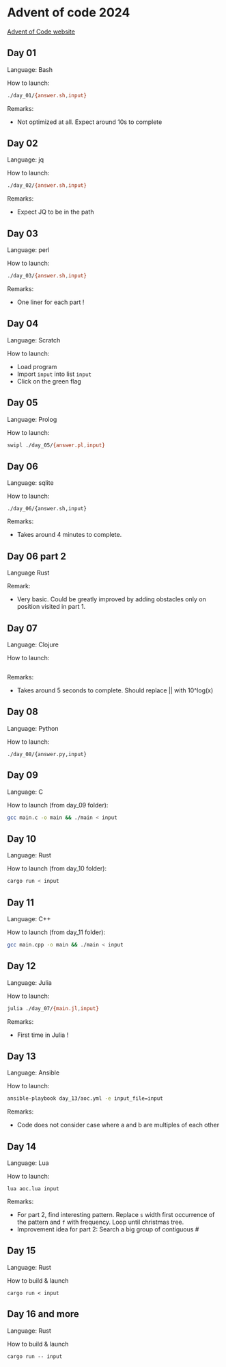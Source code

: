 # Advent of code 2024
[Advent of Code website](https://adventofcode.com)

## Day 01
Language: Bash

How to launch:
```sh
./day_01/{answer.sh,input}
```

Remarks:
* Not optimized at all. Expect around 10s to complete

## Day 02
Language: jq

How to launch:
```sh
./day_02/{answer.sh,input}
```

Remarks:
* Expect JQ to be in the path

## Day 03
Language: perl

How to launch:
```sh
./day_03/{answer.sh,input}
```

Remarks:
* One liner for each part !

## Day 04
Language: Scratch

How to launch:
* Load program
* Import `input` into list `input`
* Click on the green flag

## Day 05
Language: Prolog

How to launch:
```sh
swipl ./day_05/{answer.pl,input}
```

## Day 06
Language: sqlite

How to launch:
```
./day_06/{answer.sh,input}
```

Remarks:
* Takes around 4 minutes to complete.

## Day 06 part 2
Language Rust

Remark:
* Very basic. Could be greatly improved by adding obstacles only on position visited in part 1.

## Day 07
Language: Clojure

How to launch:
```sh

```

Remarks:
* Takes around 5 seconds to complete. Should replace || with 10^log(x)

## Day 08
Language: Python

How to launch:
```
./day_08/{answer.py,input}
```

## Day 09
Language: C

How to launch (from day_09 folder):
```sh
gcc main.c -o main && ./main < input
```

## Day 10
Language: Rust

How to launch (from day_10 folder):
```sh
cargo run < input
```

## Day 11
Language: C++

How to launch (from day_11 folder):
```sh
gcc main.cpp -o main && ./main < input
```

## Day 12
Language: Julia

How to launch:
```sh
julia ./day_07/{main.jl,input}
```

Remarks:
* First time in Julia !

## Day 13
Language: Ansible

How to launch:
```sh
ansible-playbook day_13/aoc.yml -e input_file=input
```

Remarks:
* Code does not consider case where a and b are multiples of each other

## Day 14
Language: Lua

How to launch:
```
lua aoc.lua input
```

Remarks:
* For part 2, find interesting pattern. Replace `s` width first occurrence of the pattern and `f` with frequency. Loop until christmas tree.
* Improvement idea for part 2: Search a big group of contiguous #

## Day 15
Language: Rust

How to build & launch
```
cargo run < input
```

## Day 16 and more
Language: Rust

How to build & launch
```
cargo run -- input
```

